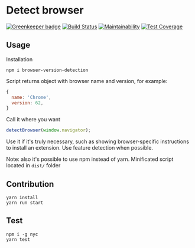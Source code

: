 # Detect browser

[![Greenkeeper badge](https://badges.greenkeeper.io/pure-js/browser-detection.svg)](https://greenkeeper.io/)
[![Build Status](https://travis-ci.org/pure-js/browser-detection.svg?branch=master)](https://travis-ci.org/pure-js/browser-detection)
[![Maintainability](https://api.codeclimate.com/v1/badges/594328cbb539ab26149e/maintainability)](https://codeclimate.com/github/pure-js/browser-detection/maintainability)
[![Test Coverage](https://api.codeclimate.com/v1/badges/594328cbb539ab26149e/test_coverage)](https://codeclimate.com/github/pure-js/browser-detection/test_coverage)
## Usage
Installation
```
npm i browser-version-detection
```
Script returns object with browser name and version, for example:
```javascript
{
  name: 'Chrome',
  version: 62,
}
```
Call it where you want
```javascript
detectBrowser(window.navigator);
```
Use it if it's truly necessary, such as showing browser-specific instructions to install an extension. Use feature detection when possible.

Note: also it's possible to use npm instead of yarn.
Minificated script located in ```dist/``` folder
## Contribution
    yarn install
    yarn run start

## Test
    npm i -g nyc
    yarn test
